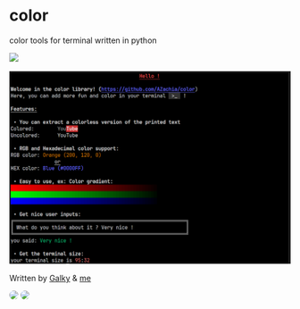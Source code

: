 # color
color tools for terminal written in python

<img src="https://skillicons.dev/icons?i=py&perline=12" />

![image](screenshot.PNG)


Written by [Galky](https://github.com/Gvlky) & [me](https://github.com/AZachia)

[<img src="https://github.com/gvlky.png" width="60px;" style="border-radius:100px"/>]("https://github.com/gvlky")
[<img src="https://github.com/AZachia.png" width="60px;" style="border-radius:100px"/>](""https://github.com/AZachia")